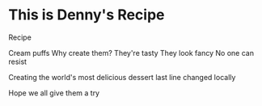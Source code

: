 
# This is Denny's Recipe

Recipe

Cream puffs
Why create them?
They're tasty
They look fancy
No one can resist

Creating the world's most delicious dessert
last line changed locally

Hope we all give them a try

